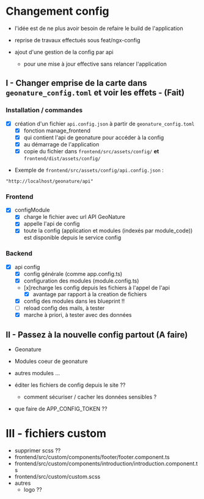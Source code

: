 # Changement config

- l'idée est de ne plus avoir besoin de refaire le build de l'application 

- reprise de travaux effectués sous feat/ngx-config
- ajout d'une gestion de la config par api
  - pour une mise à jour effective sans relancer l'application  

## I - Changer emprise de la carte dans `geonature_config.toml` et voir les effets - (Fait)

### Installation / commandes

- [x] création d'un fichier `api.config.json` à partir de `geonature_config.toml`
  - [x] fonction manage_frontend 
  - [x] qui contient l'api de geonature pour accéder à la config 
  - [x] au démarrage de l'application
  - [x] copie du fichier dans `frontend/src/assets/config/` **et** `frontend/dist/assets/config/` 

- Exemple de `frontend/src/assets/config/api.config.json` :
```
"http://localhost/geonature/api"

```

### Frontend

- [x] configModule
  - [x] charge le fichier avec url API GeoNature
  - [x] appelle l'api de config
  - [x] toute la config (application et modules (indexés par module_code)) est disponible depuis le service config

### Backend

- [x] api config
  - [x] config générale (comme app.config.ts)
  - [x] configuration des modules (module.config.ts)
  - [x]recharge les config depuis les fichiers à l'appel de l'api
    - [x] avantage par rapport à la creation de fichiers
  - [x] config des modules dans les blueprint !!
  - [ ] reload config des mails, à tester
  - [x] marche à priori, à tester avec des données 
## II - Passez à la nouvelle config partout (A faire)

- Geonature
- Modules coeur de geonature
- autres modules ...
- éditer les fichiers de config depuis le site ??
  - comment sécuriser / cacher les données sensibles ? 

- que faire de APP_CONFIG_TOKEN ??
# III - fichiers custom

- supprimer scss ??
- frontend/src/custom/components/footer/footer.component.ts
- frontend/src/custom/components/introduction/introduction.component.ts
- frontend/src/custom/custom.scss
- autres
  - logo ?? 
